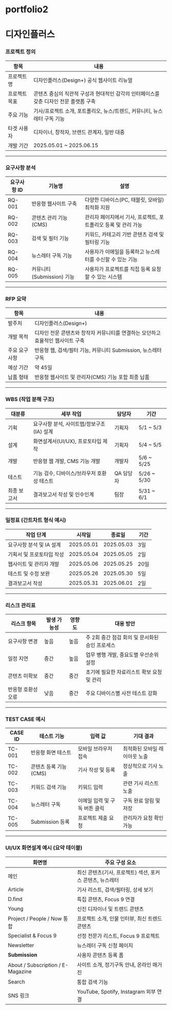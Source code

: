 # portfolio2

# 디자인플러스

### 프로젝트 정의

| 항목 | 내용 |
| --- | --- |
| 프로젝트명 | 디자인플러스(Design+) 공식 웹사이트 리뉴얼 |
| 프로젝트 목표 | 콘텐츠 중심의 직관적 구성과 현대적인 감각의 인터페이스를 갖춘 디자인 전문 플랫폼 구축 |
| 주요 기능 | 기사/프로젝트 소개, 포트폴리오, 뉴스/트렌드, 커뮤니티, 뉴스레터 구독 기능 |
| 타겟 사용자 | 디자이너, 창작자, 브랜드 관계자, 일반 대중 |
| 개발 기간 | 2025.05.01 ~ 2025.06.15 |

---

### 요구사항 분석

| 요구사항 ID | 기능명 | 설명 |
| --- | --- | --- |
| RQ-001 | 반응형 웹사이트 구축 | 다양한 디바이스(PC, 태블릿, 모바일) 최적화 지원 |
| RQ-002 | 콘텐츠 관리 기능(CMS) | 관리자 페이지에서 기사, 프로젝트, 포트폴리오 등록 및 관리 가능 |
| RQ-003 | 검색 및 필터 기능 | 키워드, 카테고리 기반 콘텐츠 검색 및 필터링 기능 |
| RQ-004 | 뉴스레터 구독 기능 | 사용자가 이메일을 등록하고 뉴스레터를 수신할 수 있는 기능 |
| RQ-005 | 커뮤니티(Submission) 기능 | 사용자가 프로젝트를 직접 등록 요청할 수 있는 시스템 |

---

### RFP 요약

| 항목 | 내용 |
| --- | --- |
| 발주처 | 디자인플러스(Design+) |
| 개발 목적 | 디자인 전문 콘텐츠와 창작자 커뮤니티를 연결하는 모던하고 효율적인 웹사이트 구축 |
| 주요 요구사항 | 반응형 웹, 검색/필터 기능, 커뮤니티 Submission, 뉴스레터 구독 |
| 예상 기간 | 약 45일 |
| 납품 형태 | 반응형 웹사이트 및 관리자(CMS) 기능 포함 최종 납품 |

---

### WBS (작업 분해 구조)

| 대분류 | 세부 작업 | 담당자 | 기간 |
| --- | --- | --- | --- |
| 기획 | 요구사항 분석, 사이트맵/정보구조(IA) 설계 | 기획자 | 5/1 ~ 5/3 |
| 설계 | 화면설계서(UI/UX), 프로토타입 제작 | 기획자 | 5/4 ~ 5/5 |
| 개발 | 반응형 웹 개발, CMS 기능 개발 | 개발자 | 5/6 ~ 5/25 |
| 테스트 | 기능 검수, 디바이스/브라우저 호환성 테스트 | QA 담당자 | 5/26 ~ 5/30 |
| 최종 보고서 | 결과보고서 작성 및 인수인계 | 팀장 | 5/31 ~ 6/1 |

---

### 일정표 (간트차트 형식 예시)

| 작업 단계 | 시작일 | 종료일 | 기간 |
| --- | --- | --- | --- |
| 요구사항 분석 및 IA 설계 | 2025.05.01 | 2025.05.03 | 3일 |
| 기획서 및 프로토타입 작성 | 2025.05.04 | 2025.05.05 | 2일 |
| 웹사이트 및 관리자 개발 | 2025.05.06 | 2025.05.25 | 20일 |
| 테스트 및 수정 보완 | 2025.05.26 | 2025.05.30 | 5일 |
| 결과보고서 작성 | 2025.05.31 | 2025.06.01 | 2일 |

---

### 리스크 관리표

| 리스크 항목 | 발생 가능성 | 영향도 | 대응 방안 |
| --- | --- | --- | --- |
| 요구사항 변경 | 높음 | 높음 | 주 2회 중간 점검 회의 및 문서화된 승인 프로세스 |
| 일정 지연 | 중간 | 높음 | 업무 병행 개발, 중요도별 우선순위 설정 |
| 콘텐츠 미확보 | 중간 | 중간 | 초기에 필요한 자료리스트 확보 요청 및 관리 |
| 반응형 호환성 오류 | 낮음 | 중간 | 주요 디바이스별 사전 테스트 강화 |

---

### TEST CASE 예시

| CASE ID | 테스트 기능 | 입력 값 | 기대 결과 |
| --- | --- | --- | --- |
| TC-001 | 반응형 화면 테스트 | 모바일 브라우저 접속 | 최적화된 모바일 레이아웃 노출 |
| TC-002 | 콘텐츠 등록 기능(CMS) | 기사 작성 및 등록 | 정상적으로 기사 노출 |
| TC-003 | 키워드 검색 기능 | 키워드 입력 | 관련 기사 리스트 노출 |
| TC-004 | 뉴스레터 구독 | 이메일 입력 및 구독 버튼 클릭 | 구독 완료 알림 및 저장 |
| TC-005 | Submission 등록 | 프로젝트 제출 요청 | 관리자가 요청 확인 가능 |

---

### UI/UX 화면설계 예시 (요약 테이블)

| 화면명 | 주요 구성 요소 |
| --- | --- |
| 메인 | 최신 콘텐츠(기사, 프로젝트) 섹션, 포커스 콘텐츠, 뉴스레터 |
| Article | 기사 리스트, 검색/필터링, 상세 보기 |
| D.find | 특집 콘텐츠, Focus 9 연결 |
| Young | 신진 디자이너 및 트렌드 콘텐츠 |
| Project / People / Now 통합 | 프로젝트 소개, 인물 인터뷰, 최신 트렌드 콘텐츠 |
| Specialist & Focus 9 | 선정 전문가 리스트, Focus 9 프로젝트 |
| Newsletter | 뉴스레터 구독 신청 페이지 |
| **Submission** | 사용자 콘텐츠 등록 폼 |
| About / Subscription / E-Magazine | 사이트 소개, 정기구독 안내, 온라인 매거진 |
| Search | 통합 검색 기능 |
| SNS 링크 | YouTube, Spotify, Instagram 외부 연결 |
